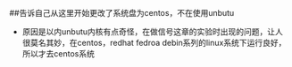 ##告诉自己从这里开始更改了系统盘为centos，不在使用unbutu
- 原因是以内unbutu内核有点奇怪，在做信号这章的实验时出现的问题，让人很莫名其妙，在centos，redhat fedroa debin系列的linux系统下运行良好，所以才去centos系统
